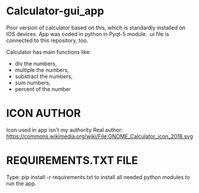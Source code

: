 # Calculator-gui_app
Poor version of calculator based on this, which is standardly installed on IOS devices.
App was coded in python in Pyqt-5 module.
.ui file is connected to this repository, too.

Calculator has main functions like: 
- div the numbers,
- multiple the numbers,
- substract the numbers,
- sum numbers,
- percent of the number

# ICON AUTHOR
Icon used in app isn't my authority
Real author:
https://commons.wikimedia.org/wiki/File:GNOME_Calculator_icon_2018.svg

# REQUIREMENTS.TXT FILE
Type:
pip install -r requirements.txt
to install all needed python modules to run
the app.
